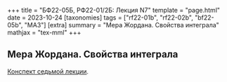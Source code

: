 +++
title = "БФ22-05Б, РФ22-01/2Б: Лекция N7"
template = "page.html"
date = 2023-10-24
[taxonomies]
tags = ["rf22-01b", "rf22-02b", "bf22-05b", "MA3"]
[extra]
summary = "Мера Жордана. Свойства интеграла"
mathjax = "tex-mml"
+++

<!-- more -->

## Мера Жордана. Свойства интеграла

[Конспект седьмой лекции](/MA3_Lecture_7.pdf). 